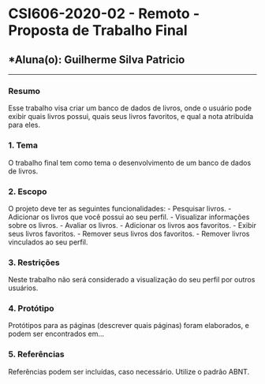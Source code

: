 # **CSI606-2020-02 - Remoto - Proposta de Trabalho Final**
## *Aluna(o): Guilherme Silva Patricio

--------------

<!-- Descrever um resumo sobre o trabalho. -->

### Resumo

  Esse trabalho visa criar um banco de dados de livros, onde o usuário pode exibir quais livros possui, quais seus livros favoritos, e qual a nota atribuída para eles.
  
<!-- Apresentar o tema. -->
### 1. Tema

  O trabalho final tem como tema o desenvolvimento de um banco de dados de livros.

<!-- Descrever e limitar o escopo da aplicação. -->
### 2. Escopo

 O projeto deve ter as seguintes funcionalidades:
    - Pesquisar livros.
    - Adicionar os livros que você possui ao seu perfil.
    - Visualizar informações sobre os livros.
    - Avaliar os livros.
    - Adicionar os livros aos favoritos.
    - Exibir seus livros favoritos.
    - Remover seus livros dos favoritos.
    - Remover livros vinculados ao seu perfil.

<!-- Apresentar restrições de funcionalidades e de escopo. -->
### 3. Restrições

  Neste trabalho não será considerado a visualização do seu perfil por outros usuários.

<!-- Construir alguns protótipos para a aplicação, disponibilizá-los no Github e descrever o que foi considerado. //-->
### 4. Protótipo

  Protótipos para as páginas (descrever quais páginas) foram elaborados, e podem ser encontrados em...

### 5. Referências

  Referências podem ser incluídas, caso necessário. Utilize o padrão ABNT.
